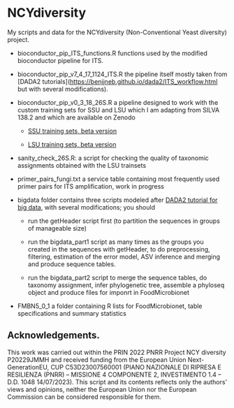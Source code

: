# NCYdiversity

My scripts and data for the NCYdiversity (Non-Conventional Yeast diversity) project.

* bioconductor_pip_ITS_functions.R functions used by the modified bioconductor pipeline for ITS. 

* bioconductor_pip_v7_4_17_1124_ITS.R the pipeline itself mostly taken from [DADA2 tutorials](https://benjjneb.github.io/dada2/ITS_workflow.html but with several modifications). 

* bioconductor_pip_v0_3_18_26S.R a pipeline designed to work with the custom training sets for SSU and LSU which I am adapting from SILVA 138.2 and which are available on Zenodo  

  + [SSU training sets, beta version](https://zenodo.org/records/15044434)  
  
  + [LSU training sets, beta version](https://zenodo.org/records/15044501)  
  
* sanity_check_26S.R: a script for checking the quality of taxonomic assignments obtained with the LSU trainsets    

* primer_pairs_fungi.txt a service table containing most frequently used primer pairs for ITS amplification, work in progress  

* bigdata folder contains three scripts modeled after [DADA2 tutorial for big data](https://benjjneb.github.io/dada2/bigdata.html), with several modifications; you should 

  +  run the getHeader script first (to partition the sequences in groups of manageable size)
  
  + run the bigdata_part1 script as many times as the groups you created in the sequences with getHeader, to do preprocessing, filtering, estimation of the error model, ASV inference and merging and produce sequence tables. 
  
  + run the bigdata_part2 script to merge the sequence tables, do taxonomy assignment, infer phylogenetic tree, assemble a phyloseq object and produce files for imponrt in FoodMicrobionet  
  
* FMBN5_0_1 a folder containing R lists for FoodMicrobionet, table specifications and summary statistics

## Acknowledgements.  

This work was carried out within the PRIN 2022 PNRR Project NCY diversity P20229JMMH and received funding from the European Union Next-GenerationEU, CUP C53D23007560001 (PIANO NAZIONALE DI RIPRESA E RESILIENZA (PNRR) – MISSIONE 4 COMPONENTE 2,  INVESTIMENTO 1.4 – D.D. 1048 14/07/2023). This script and its contents reflects only the authors’ views and opinions,  neither the European Union nor the European Commission can be considered  responsible for them.
